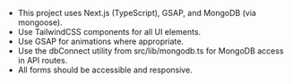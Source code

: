 <!-- Use this file to provide workspace-specific custom instructions to Copilot. For more details, visit https://code.visualstudio.com/docs/copilot/copilot-customization#_use-a-githubcopilotinstructionsmd-file -->

- This project uses Next.js (TypeScript), GSAP, and MongoDB (via mongoose).
- Use TailwindCSS components for all UI elements.
- Use GSAP for animations where appropriate.
- Use the dbConnect utility from src/lib/mongodb.ts for MongoDB access in API routes.
- All forms should be accessible and responsive.
